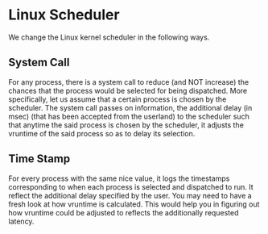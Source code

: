 
# Linux Scheduler

We change the Linux kernel scheduler in the following ways. 

## System Call

For any process, there is a system call to reduce (and NOT increase) the chances that the process would be selected for being dispatched. More specifically, let us assume that a certain process is chosen by the scheduler. The system call passes on information, the additional delay (in msec) (that has been accepted from the userland) to the scheduler such that anytime the said process is chosen by the scheduler,
it adjusts the vruntime of the said process so as to delay its selection. 


## Time Stamp

For every process with the same nice value, it logs the timestamps corresponding to when each process is selected and dispatched to run. It reflect the additional delay specified by the user. You may need to have a fresh look at how vruntime is calculated. This would help you in figuring out how vruntime could be adjusted to reflects the additionally requested latency.
